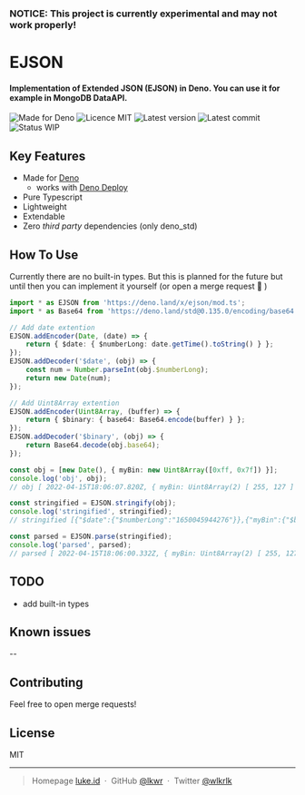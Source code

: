 ### NOTICE: This project is currently experimental and may not work properly!

# EJSON

#### Implementation of Extended JSON (EJSON) in Deno. You can use it for example in MongoDB DataAPI.

![Made for Deno](https://img.shields.io/badge/made%20for-Deno-6B82F6?style=flat-square)
![Licence MIT](https://img.shields.io/github/license/lkwr/ejson?color=blue&style=flat-square)
![Latest version](https://img.shields.io/github/v/tag/lkwr/ejson?color=informational&label=version&sort=semver&style=flat-square)
![Latest commit](https://img.shields.io/github/last-commit/lkwr/ejson?style=flat-square)
![Status WIP](https://img.shields.io/badge/status-WIP-red?style=flat-square)

## Key Features

- Made for [Deno](https://deno.land)
  - works with [Deno Deploy](https://deno.com/deploy)
- Pure Typescript
- Lightweight
- Extendable
- Zero _third party_ dependencies (only deno_std)

## How To Use

Currently there are no built-in types. But this is planned for the future but
until then you can implement it yourself (or open a merge request 🤠 )

```ts
import * as EJSON from 'https://deno.land/x/ejson/mod.ts';
import * as Base64 from 'https://deno.land/std@0.135.0/encoding/base64.ts';

// Add date extention
EJSON.addEncoder(Date, (date) => {
    return { $date: { $numberLong: date.getTime().toString() } };
});
EJSON.addDecoder('$date', (obj) => {
    const num = Number.parseInt(obj.$numberLong);
    return new Date(num);
});

// Add Uint8Array extention
EJSON.addEncoder(Uint8Array, (buffer) => {
    return { $binary: { base64: Base64.encode(buffer) } };
});
EJSON.addDecoder('$binary', (obj) => {
    return Base64.decode(obj.base64);
});

const obj = [new Date(), { myBin: new Uint8Array([0xff, 0x7f]) }];
console.log('obj', obj);
// obj [ 2022-04-15T18:06:07.820Z, { myBin: Uint8Array(2) [ 255, 127 ] } ]

const stringified = EJSON.stringify(obj);
console.log('stringified', stringified);
// stringified [{"$date":{"$numberLong":"1650045944276"}},{"myBin":{"$binary":{"base64":"/38="}}}]

const parsed = EJSON.parse(stringified);
console.log('parsed', parsed);
// parsed [ 2022-04-15T18:06:00.332Z, { myBin: Uint8Array(2) [ 255, 127 ] } ]
```

## TODO

- add built-in types

## Known issues

--

## Contributing

Feel free to open merge requests!

## License

MIT

---

> Homepage [luke.id](https://luke.id) &nbsp;&middot;&nbsp; GitHub
> [@lkwr](https://github.com/lkwr) &nbsp;&middot;&nbsp; Twitter
> [@wlkrlk](https://twitter.com/wlkrlk)
